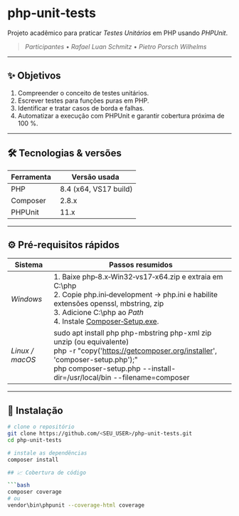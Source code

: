 # php‑unit‑tests

Projeto acadêmico para praticar *Testes Unitários* em PHP usando *PHPUnit*.

> *Participantes*
> • *Rafael Luan Schmitz*
> • *Pietro Porsch Wilhelms*

---

## ✨ Objetivos

1. Compreender o conceito de testes unitários.
2. Escrever testes para funções puras em PHP.
3. Identificar e tratar casos de borda e falhas.
4. Automatizar a execução com PHPUnit e garantir cobertura próxima de 100 %.

---

## 🛠 Tecnologias & versões

| Ferramenta | Versão usada |
|------------|--------------|
| PHP        | 8.4 (x64, VS17 build) |
| Composer   | 2.8.x |
| PHPUnit    | 11.x |

---

## ⚙ Pré‑requisitos rápidos

| Sistema      | Passos resumidos |
|--------------|------------------|
| *Windows*  | 1. Baixe php‑8.x‑Win32‑vs17‑x64.zip e extraia em C:\php  <br>2. Copie php.ini‑development → php.ini e habilite extensões openssl, mbstring, zip  <br>3. Adicione C:\php ao *Path*  <br>4. Instale [Composer‑Setup.exe](https://getcomposer.org). |
| *Linux / macOS* | sudo apt install php php-mbstring php-xml zip unzip (ou equivalente)  <br>php -r "copy('https://getcomposer.org/installer', 'composer-setup.php');" <br>php composer-setup.php --install-dir=/usr/local/bin --filename=composer |

---

## 🚀 Instalação

```bash
# clone o repositório
git clone https://github.com/<SEU_USER>/php-unit-tests.git
cd php-unit-tests

# instale as dependências
composer install

## 📈 Cobertura de código

```bash
composer coverage
# ou
vendor\bin\phpunit --coverage-html coverage
